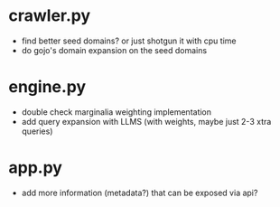 
# crawler.py
- find better seed domains? or just shotgun it with cpu time
- do gojo's domain expansion on the seed domains


# engine.py
- double check marginalia weighting implementation
- add query expansion with LLMS (with weights, maybe just 2-3 xtra queries)

# app.py
- add more information (metadata?) that can be exposed via api?